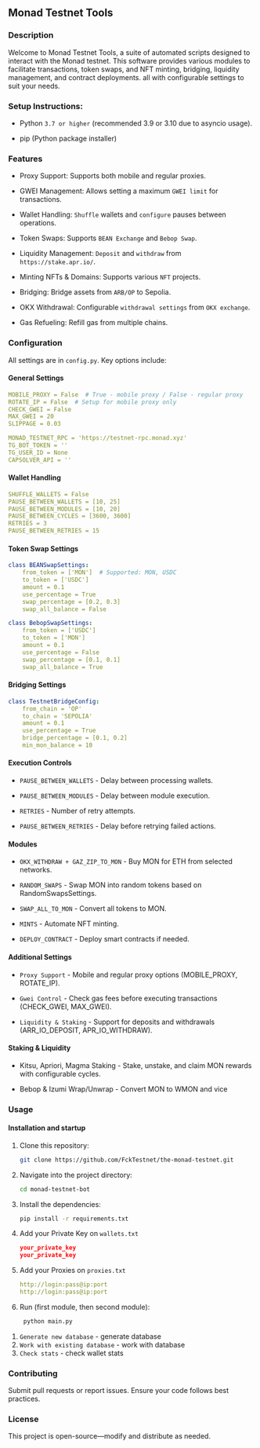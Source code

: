 ## Monad Testnet Tools

### Description
Welcome to Monad Testnet Tools, a suite of automated scripts designed to interact with the Monad testnet. This software provides various modules to facilitate transactions, token swaps, and NFT minting, bridging, liquidity management, and contract deployments. all with configurable settings to suit your needs.

### Setup Instructions:
-  Python `3.7 or higher` (recommended 3.9 or 3.10 due to asyncio usage).

-  pip (Python package installer)

### Features

-  Proxy Support: Supports both mobile and regular proxies.

-  GWEI Management: Allows setting a maximum `GWEI limit` for transactions.

-  Wallet Handling: `Shuffle` wallets and `configure` pauses between operations.

-  Token Swaps: Supports `BEAN Exchange` and `Bebop Swap`.

-  Liquidity Management: `Deposit` and `withdraw` from `https://stake.apr.io/`.

-  Minting NFTs & Domains: Supports various `NFT` projects.

-  Bridging: Bridge assets from `ARB/OP` to Sepolia.

-  OKX Withdrawal: Configurable `withdrawal settings` from `OKX exchange`.

-  Gas Refueling: Refill gas from multiple chains.

### Configuration
All settings are in `config.py`. Key options include:

#### General Settings
```yaml
MOBILE_PROXY = False  # True - mobile proxy / False - regular proxy
ROTATE_IP = False  # Setup for mobile proxy only
CHECK_GWEI = False
MAX_GWEI = 20
SLIPPAGE = 0.03

MONAD_TESTNET_RPC = 'https://testnet-rpc.monad.xyz'
TG_BOT_TOKEN = ''
TG_USER_ID = None
CAPSOLVER_API = ''
```

#### Wallet Handling
```yaml
SHUFFLE_WALLETS = False
PAUSE_BETWEEN_WALLETS = [10, 25]
PAUSE_BETWEEN_MODULES = [10, 20]
PAUSE_BETWEEN_CYCLES = [3600, 3600]
RETRIES = 3
PAUSE_BETWEEN_RETRIES = 15
```

#### Token Swap Settings
```yaml
class BEANSwapSettings:
    from_token = ['MON']  # Supported: MON, USDC
    to_token = ['USDC']
    amount = 0.1
    use_percentage = True
    swap_percentage = [0.2, 0.3]
    swap_all_balance = False

class BebopSwapSettings:
    from_token = ['USDC']
    to_token = ['MON']
    amount = 0.1
    use_percentage = False
    swap_percentage = [0.1, 0.1]
    swap_all_balance = True
```

#### Bridging Settings
```yaml
class TestnetBridgeConfig:
    from_chain = 'OP'
    to_chain = 'SEPOLIA'
    amount = 0.1
    use_percentage = True
    bridge_percentage = [0.1, 0.2]
    min_mon_balance = 10
```

#### Execution Controls

-  `PAUSE_BETWEEN_WALLETS` - Delay between processing wallets.

-  `PAUSE_BETWEEN_MODULES` - Delay between module execution.

-  `RETRIES` - Number of retry attempts.

-  `PAUSE_BETWEEN_RETRIES` - Delay before retrying failed actions.

#### Modules

-  `OKX_WITHDRAW + GAZ_ZIP_TO_MON` - Buy MON for ETH from selected networks.

-  `RANDOM_SWAPS` - Swap MON into random tokens based on RandomSwapsSettings.

-  `SWAP_ALL_TO_MON` - Convert all tokens to MON.

-  `MINTS` - Automate NFT minting.

-  `DEPLOY_CONTRACT` - Deploy smart contracts if needed.

#### Additional Settings

-  `Proxy Support` - Mobile and regular proxy options (MOBILE_PROXY, ROTATE_IP).

-  `Gwei Control` - Check gas fees before executing transactions (CHECK_GWEI, MAX_GWEI).

-  `Liquidity & Staking` - Support for deposits and withdrawals (ARR_IO_DEPOSIT, APR_IO_WITHDRAW).

#### Staking & Liquidity

- Kitsu, Apriori, Magma Staking - Stake, unstake, and claim MON rewards with configurable cycles.

-  Bebop & Izumi Wrap/Unwrap - Convert MON to WMON and vice

### Usage
#### Installation and startup

1. Clone this repository:
   ```bash
   git clone https://github.com/FckTestnet/the-monad-testnet.git
   ```
2. Navigate into the project directory:
   ```bash
   cd monad-testnet-bot
   ```
3. Install the dependencies:
   ```bash
   pip install -r requirements.txt
   ```
4. Add your Private Key on `wallets.txt`
   ```json
   your_private_key
   your_private_key
   ```
5. Add your Proxies on `proxies.txt`
   ```yaml
   http://login:pass@ip:port
   http://login:pass@ip:port
   ```
6. Run (first module, then second module):
   ```bash
    python main.py
   ```
   
1) `Generate new database` - generate database
2) `Work with existing database` - work with database
3) `Check stats` - check wallet stats

### Contributing

Submit pull requests or report issues. Ensure your code follows best practices.

### License

This project is open-source—modify and distribute as needed.